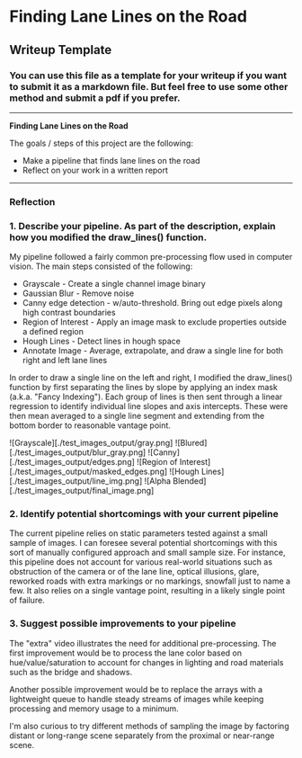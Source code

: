 # **Finding Lane Lines on the Road**

## Writeup Template

### You can use this file as a template for your writeup if you want to submit it as a markdown file. But feel free to use some other method and submit a pdf if you prefer.

---

**Finding Lane Lines on the Road**

The goals / steps of this project are the following:
* Make a pipeline that finds lane lines on the road
* Reflect on your work in a written report


[//]: # (Image References)

[image1]: ./examples/grayscale.jpg "Grayscale"

---

### Reflection

### 1. Describe your pipeline. As part of the description, explain how you modified the draw_lines() function.

My pipeline followed a fairly common pre-processing flow used in computer vision. The main steps consisted of the following:
* Grayscale             - Create a single channel image binary
* Gaussian Blur         - Remove noise
* Canny edge detection  - w/auto-threshold. Bring out edge pixels along high contrast boundaries
* Region of Interest    - Apply an image mask to exclude properties outside a defined region
* Hough Lines           - Detect lines in hough space
* Annotate Image        - Average, extrapolate, and draw a single line for both right and left lane lines

In order to draw a single line on the left and right, I modified the draw_lines() function by first separating the lines by slope by applying an index mask (a.k.a. "Fancy Indexing"). Each group of lines is then sent through a linear regression to identify individual line slopes and axis intercepts. These were then mean averaged to a single line segment and extending from the bottom border to reasonable vantage point.

![Grayscale][./test_images_output/gray.png]
![Blured][./test_images_output/blur_gray.png]
![Canny][./test_images_output/edges.png]
![Region of Interest][./test_images_output/masked_edges.png]
![Hough Lines][./test_images_output/line_img.png]
![Alpha Blended][./test_images_output/final_image.png]


### 2. Identify potential shortcomings with your current pipeline


The current pipeline relies on static parameters tested against a small sample of images. I can foresee several potential shortcomings with this sort of manually configured approach and small sample size. For instance, this pipeline does not account for various real-world situations such as obstruction of the camera or of the lane line, optical illusions, glare, reworked roads with extra markings or no markings, snowfall just to name a few. It also relies on a single vantage point, resulting in a likely single point of failure.


### 3. Suggest possible improvements to your pipeline

The "extra" video illustrates the need for additional pre-processing. The first improvement would be to process the lane color based on hue/value/saturation to account for changes in lighting and road materials such as the bridge and shadows.

Another possible improvement would be to replace the arrays with a lightweight queue to handle steady streams of images while keeping processing and memory usage to a minimum.

I'm also curious to try different methods of sampling the image by factoring distant or long-range scene separately from the proximal or near-range scene.
